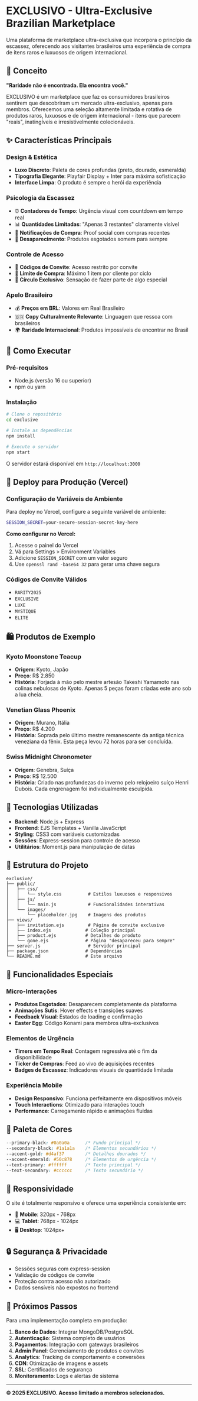 # EXCLUSIVO - Ultra-Exclusive Brazilian Marketplace

Uma plataforma de marketplace ultra-exclusiva que incorpora o princípio da escassez, oferecendo aos visitantes brasileiros uma experiência de compra de itens raros e luxuosos de origem internacional.

## 🎯 Conceito

**"Raridade não é encontrada. Ela encontra você."**

EXCLUSIVO é um marketplace que faz os consumidores brasileiros sentirem que descobriram um mercado ultra-exclusivo, apenas para membros. Oferecemos uma seleção altamente limitada e rotativa de produtos raros, luxuosos e de origem internacional - itens que parecem "reais", inatingíveis e irresistivelmente colecionáveis.

## ✨ Características Principais

### Design & Estética
- **Luxo Discreto**: Paleta de cores profundas (preto, dourado, esmeralda)
- **Tipografia Elegante**: Playfair Display + Inter para máxima sofisticação
- **Interface Limpa**: O produto é sempre o herói da experiência

### Psicologia da Escassez
- ⏰ **Contadores de Tempo**: Urgência visual com countdown em tempo real
- 📊 **Quantidades Limitadas**: "Apenas 3 restantes" claramente visível
- 🔔 **Notificações de Compra**: Proof social com compras recentes
- 💨 **Desaparecimento**: Produtos esgotados somem para sempre

### Controle de Acesso
- 🎫 **Códigos de Convite**: Acesso restrito por convite
- 🚫 **Limite de Compra**: Máximo 1 item por cliente por ciclo
- 👑 **Círculo Exclusivo**: Sensação de fazer parte de algo especial

### Apelo Brasileiro
- 💰 **Preços em BRL**: Valores em Real Brasileiro
- 🇧🇷 **Copy Culturalmente Relevante**: Linguagem que ressoa com brasileiros
- 🌍 **Raridade Internacional**: Produtos impossíveis de encontrar no Brasil

## 🚀 Como Executar

### Pré-requisitos
- Node.js (versão 16 ou superior)
- npm ou yarn

### Instalação

```bash
# Clone o repositório
cd exclusive

# Instale as dependências
npm install

# Execute o servidor
npm start
```

O servidor estará disponível em `http://localhost:3000`

## 🚀 Deploy para Produção (Vercel)

### Configuração de Variáveis de Ambiente

Para deploy no Vercel, configure a seguinte variável de ambiente:

```bash
SESSION_SECRET=your-secure-session-secret-key-here
```

**Como configurar no Vercel:**
1. Acesse o painel do Vercel
2. Vá para Settings > Environment Variables
3. Adicione `SESSION_SECRET` com um valor seguro
4. Use `openssl rand -base64 32` para gerar uma chave segura

### Códigos de Convite Válidos
- `RARITY2025`
- `EXCLUSIVE`
- `LUXE`
- `MYSTIQUE`
- `ELITE`

## 🛍️ Produtos de Exemplo

### Kyoto Moonstone Teacup
- **Origem**: Kyoto, Japão
- **Preço**: R$ 2.850
- **História**: Forjada à mão pelo mestre artesão Takeshi Yamamoto nas colinas nebulosas de Kyoto. Apenas 5 peças foram criadas este ano sob a lua cheia.

### Venetian Glass Phoenix
- **Origem**: Murano, Itália  
- **Preço**: R$ 4.200
- **História**: Soprada pelo último mestre remanescente da antiga técnica veneziana da fênix. Esta peça levou 72 horas para ser concluída.

### Swiss Midnight Chronometer
- **Origem**: Genebra, Suíça
- **Preço**: R$ 12.500
- **História**: Criado nas profundezas do inverno pelo relojoeiro suíço Henri Dubois. Cada engrenagem foi individualmente esculpida.

## 🎨 Tecnologias Utilizadas

- **Backend**: Node.js + Express
- **Frontend**: EJS Templates + Vanilla JavaScript
- **Styling**: CSS3 com variáveis customizadas
- **Sessões**: Express-session para controle de acesso
- **Utilitários**: Moment.js para manipulação de datas

## 🔧 Estrutura do Projeto

```
exclusive/
├── public/
│   ├── css/
│   │   └── style.css          # Estilos luxuosos e responsivos
│   ├── js/
│   │   └── main.js            # Funcionalidades interativas
│   └── images/
│       └── placeholder.jpg    # Imagens dos produtos
├── views/
│   ├── invitation.ejs         # Página de convite exclusivo
│   ├── index.ejs             # Coleção principal
│   ├── product.ejs           # Detalhes do produto
│   └── gone.ejs              # Página "desapareceu para sempre"
├── server.js                  # Servidor principal
├── package.json              # Dependências
└── README.md                 # Este arquivo
```

## 🎯 Funcionalidades Especiais

### Micro-Interações
- **Produtos Esgotados**: Desaparecem completamente da plataforma
- **Animações Sutis**: Hover effects e transições suaves
- **Feedback Visual**: Estados de loading e confirmação
- **Easter Egg**: Código Konami para membros ultra-exclusivos

### Elementos de Urgência
- **Timers em Tempo Real**: Contagem regressiva até o fim da disponibilidade
- **Ticker de Compras**: Feed ao vivo de aquisições recentes
- **Badges de Escassez**: Indicadores visuais de quantidade limitada

### Experiência Mobile
- **Design Responsivo**: Funciona perfeitamente em dispositivos móveis
- **Touch Interactions**: Otimizado para interações touch
- **Performance**: Carregamento rápido e animações fluidas

## 🎨 Paleta de Cores

```css
--primary-black: #0a0a0a      /* Fundo principal */
--secondary-black: #1a1a1a    /* Elementos secundários */
--accent-gold: #d4af37        /* Detalhes dourados */
--accent-emerald: #50c878     /* Elementos de urgência */
--text-primary: #ffffff       /* Texto principal */
--text-secondary: #cccccc     /* Texto secundário */
```

## 📱 Responsividade

O site é totalmente responsivo e oferece uma experiência consistente em:
- 📱 **Mobile**: 320px - 768px
- 💻 **Tablet**: 768px - 1024px  
- 🖥️ **Desktop**: 1024px+

## 🔒 Segurança & Privacidade

- Sessões seguras com express-session
- Validação de códigos de convite
- Proteção contra acesso não autorizado
- Dados sensíveis não expostos no frontend

## 🚀 Próximos Passos

Para uma implementação completa em produção:

1. **Banco de Dados**: Integrar MongoDB/PostgreSQL
2. **Autenticação**: Sistema completo de usuários
3. **Pagamentos**: Integração com gateways brasileiros
4. **Admin Panel**: Gerenciamento de produtos e convites
5. **Analytics**: Tracking de comportamento e conversões
6. **CDN**: Otimização de imagens e assets
7. **SSL**: Certificados de segurança
8. **Monitoramento**: Logs e alertas de sistema

---

**© 2025 EXCLUSIVO. Acesso limitado a membros selecionados.**
